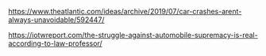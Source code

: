 
https://www.theatlantic.com/ideas/archive/2019/07/car-crashes-arent-always-unavoidable/592447/

https://iotwreport.com/the-struggle-against-automobile-supremacy-is-real-according-to-law-professor/

